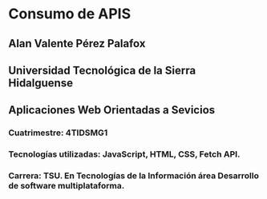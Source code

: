 # Consumo de APIS
## Alan Valente Pérez Palafox
## Universidad Tecnológica de la Sierra Hidalguense
## Aplicaciones Web Orientadas a Sevicios
### Cuatrimestre: 4TIDSMG1
### Tecnologías utilizadas: JavaScript, HTML, CSS, Fetch API.
### Carrera: TSU. En Tecnologías de la Información área Desarrollo de software multiplataforma.
